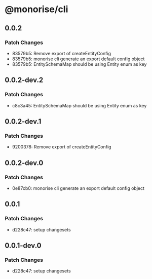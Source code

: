 # @monorise/cli

## 0.0.2

### Patch Changes

- 83579b5: Remove export of createEntityConfig
- 83579b5: monorise cli generate an export default config object
- 83579b5: EntitySchemaMap should be using Entity enum as key

## 0.0.2-dev.2

### Patch Changes

- c8c3a45: EntitySchemaMap should be using Entity enum as key

## 0.0.2-dev.1

### Patch Changes

- 9200378: Remove export of createEntityConfig

## 0.0.2-dev.0

### Patch Changes

- 0e87cb0: monorise cli generate an export default config object

## 0.0.1

### Patch Changes

- d228c47: setup changesets

## 0.0.1-dev.0

### Patch Changes

- d228c47: setup changesets
